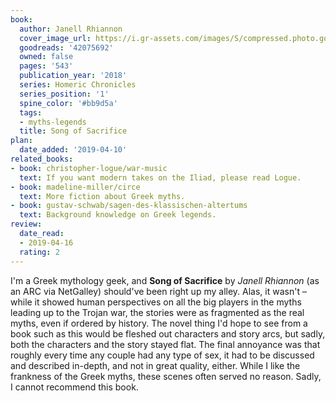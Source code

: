```yaml
---
book:
  author: Janell Rhiannon
  cover_image_url: https://i.gr-assets.com/images/S/compressed.photo.goodreads.com/books/1538446870l/42075692._SY475_.jpg
  goodreads: '42075692'
  owned: false
  pages: '543'
  publication_year: '2018'
  series: Homeric Chronicles
  series_position: '1'
  spine_color: '#bb9d5a'
  tags:
  - myths-legends
  title: Song of Sacrifice
plan:
  date_added: '2019-04-10'
related_books:
- book: christopher-logue/war-music
  text: If you want modern takes on the Iliad, please read Logue.
- book: madeline-miller/circe
  text: More fiction about Greek myths.
- book: gustav-schwab/sagen-des-klassischen-altertums
  text: Background knowledge on Greek legends.
review:
  date_read:
  - 2019-04-16
  rating: 2
---
```


I'm a Greek mythology geek, and **Song of Sacrifice** by *Janell Rhiannon* (as an ARC via NetGalley) should've been
right up my alley. Alas, it wasn't – while it showed human perspectives on all the big players in the myths leading up
to the Trojan war, the stories were as fragmented as the real myths, even if ordered by history. The novel thing I'd
hope to see from a book such as this would be fleshed out characters and story arcs, but sadly, both the characters and
the story stayed flat. The final annoyance was that roughly every time any couple had any type of sex, it had to be
discussed and described in-depth, and not in great quality, either. While I like the frankness of the Greek myths, these
scenes often served no reason. Sadly, I cannot recommend this book.
